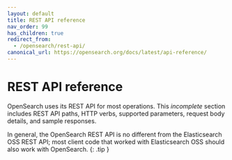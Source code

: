 ```yaml
---
layout: default
title: REST API reference
nav_order: 99
has_children: true
redirect_from:
  - /opensearch/rest-api/
canonical_url: https://opensearch.org/docs/latest/api-reference/
---
```


# REST API reference

OpenSearch uses its REST API for most operations. This _incomplete_ section includes REST API paths, HTTP verbs, supported parameters, request body details, and sample responses.

In general, the OpenSearch REST API is no different from the Elasticsearch OSS REST API; most client code that worked with Elasticsearch OSS should also work with OpenSearch.
{: .tip }
